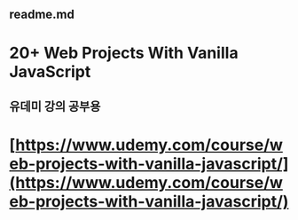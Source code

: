 ## readme.md

# [](https://github.com/bradtraversy/vanillawebprojects#20-web-projects-with-vanilla-javascript)20+ Web Projects With Vanilla JavaScript

## 유데미 강의 공부용
# [https://www.udemy.com/course/web-projects-with-vanilla-javascript/](https://www.udemy.com/course/web-projects-with-vanilla-javascript/)
